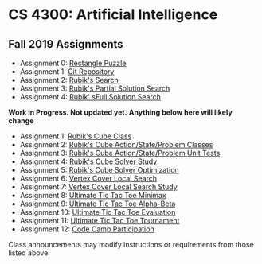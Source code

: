 CS 4300: Artificial Intelligence
===============================================

Fall 2019 Assignments
-----------------------

* Assignment 0: [Rectangle Puzzle](assignment_000.php)
* Assignment 1: [Git Repository](assignment_001.php)
* Assignment 2: [Rubik's Search](assignment_010.php)
* Assignment 3: [Rubik's Partial Solution Search](assignment_011.php)
* Assignment 4: [Rubik' sFull Solution Search](assignment_012.php)

**Work in Progress.  Not updated yet.**
**Anything below here will likely change**

* Assignment 1: [Rubik's Cube Class](assignment_01.php)
* Assignment 2: [Rubik's Cube Action/State/Problem Classes](assignment_02.php)
* Assignment 3: [Rubik's Cube Action/State/Problem Unit Tests](assignment_03.php)
* Assignment 4: [Rubik's Cube Solver Study](assignment_04.php)
* Assignment 5: [Rubik's Cube Solver Optimization](assignment_05.php)
* Assignment 6: [Vertex Cover Local Search](assignment_06.php)
* Assignment 7: [Vertex Cover Local Search Study](assignment_07.php)
* Assignment 8: [Ultimate Tic Tac Toe Minimax](assignment_08.php)
* Assignment 9: [Ultimate Tic Tac Toe Alpha-Beta](assignment_09.php)
* Assignment 10: [Ultimate Tic Tac Toe Evaluation](assignment_10.php)
* Assignment 11: [Ultimate Tic Tac Toe Tournament](assignment_11.php)
* Assignment 12: [Code Camp Participation](assignment_12.php)

Class announcements may modify instructions or requirements 
from those listed above.
